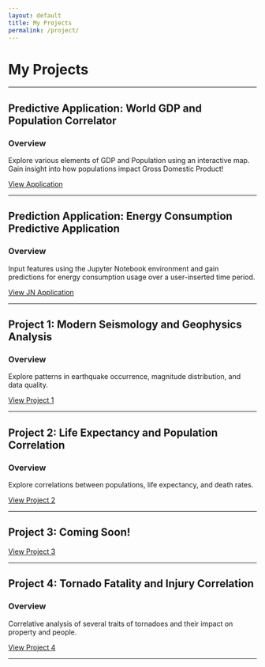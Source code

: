 ```yaml
---
layout: default
title: My Projects
permalink: /project/
---
```


# My Projects

---

## Predictive Application: World GDP and Population Correlator
### Overview
Explore various elements of GDP and Population using an interactive map. Gain insight into how populations impact Gross Domestic Product!

[View Application](https://github.com/cmtrimble/cmtrimble.github.io/tree/main/Predictive_App)

---

## Prediction Application: Energy Consumption Predictive Application
### Overview
Input features using the Jupyter Notebook environment and gain predictions for energy consumption usage over a user-inserted time period.

[View JN Application](https://github.com/cmtrimble/cmtrimble.github.io/tree/main/EnergyPred)

---

## Project 1: Modern Seismology and Geophysics Analysis
### Overview
Explore patterns in earthquake occurrence, magnitude distribution, and data quality.

[View Project 1](https://github.com/cmtrimble/cmtrimble.github.io/tree/main/Project1)

---

## Project 2: Life Expectancy and Population Correlation
### Overview
Explore correlations between populations, life expectancy, and death rates.

[View Project 2](https://github.com/cmtrimble/cmtrimble.github.io/tree/main/Project2)

---

## Project 3: Coming Soon!


[View Project 3]()

---

## Project 4: Tornado Fatality and Injury Correlation
### Overview
Correlative analysis of several traits of tornadoes and their impact on property and people.

[View Project 4](https://github.com/cmtrimble/cmtrimble.github.io/tree/main/Tornadoes)

---
